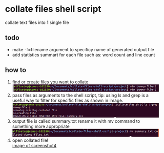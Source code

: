 # collate files shell script
collate text files into 1 single file

## todo
* make -f=filename argument to specificy name of generated output file
* add statistics summart for each file such as: word count and line count

## how to
1. find or create files you want to collate
![image of screenshot1](./screenshot1.png)
2. pass files as arguments to the shell script, tip: using ls and grep is a useful way to filter for specific files as shown in image.
![image of screenshot2](./screenshot2.png)
3. output file is called summary.txt rename it with mv command to something more appropriate
![image of screenshot3](./screenshot3.png)
4. open collated file!  
[image of screenshot4](./screenshot4.png)

